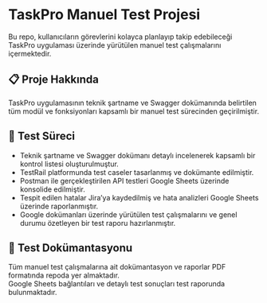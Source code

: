 # TaskPro Manuel Test Projesi

Bu repo, kullanıcıların görevlerini kolayca planlayıp takip edebileceği TaskPro uygulaması üzerinde yürütülen manuel test çalışmalarını içermektedir.

## 📋 Proje Hakkında
TaskPro uygulamasının teknik şartname ve Swagger dokümanında belirtilen tüm modül ve fonksiyonları kapsamlı bir manuel test sürecinden geçirilmiştir.

## 🧪 Test Süreci
- Teknik şartname ve Swagger dokümanı detaylı incelenerek kapsamlı bir kontrol listesi oluşturulmuştur.  
- TestRail platformunda test caseler tasarlanmış ve dokümante edilmiştir.  
- Postman ile gerçekleştirilen API testleri Google Sheets üzerinde konsolide edilmiştir.  
- Tespit edilen hatalar Jira’ya kaydedilmiş ve hata analizleri Google Sheets üzerinde raporlanmıştır.  
- Google dokümanları üzerinde yürütülen test çalışmalarını ve genel durumu özetleyen bir test raporu hazırlanmıştır.  

## 📄 Test Dokümantasyonu
Tüm manuel test çalışmalarına ait dokümantasyon ve raporlar PDF formatında repoda yer almaktadır.  
Google Sheets bağlantıları ve detaylı test sonuçları test raporunda bulunmaktadır.
